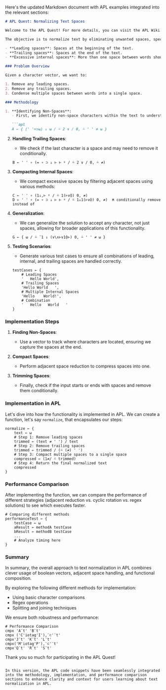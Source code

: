 Here's the updated Markdown document with APL examples integrated into the relevant sections:

```markdown
# APL Quest: Normalizing Text Spaces

Welcome to the APL Quest! For more details, you can visit the APL Wiki. Today's quest is the fourth from the 2014 edition of the APL problem-solving competition. 

The objective is to normalize text by eliminating unwanted spaces, specifically:

- **Leading spaces**: Spaces at the beginning of the text.
- **Trailing spaces**: Spaces at the end of the text.
- **Excessive internal spaces**: More than one space between words should be reduced to a single space.

### Problem Overview

Given a character vector, we want to:

1. Remove any leading spaces.
2. Remove any trailing spaces.
3. Condense multiple spaces between words into a single space.

### Methodology

1. **Identifying Non-Spaces**: 
   - First, we identify non-space characters within the text to understand where we have spaces that need to be evaluated.

   ```apl
   A ← { (' '=⊃⍵) ↓ ⍵ / ⍨ 2 ∨ / 0, ⍨ ' ' ≠ ⍵ }
   ```

2. **Handling Trailing Spaces**: 
   - We check if the last character is a space and may need to remove it conditionally. 

   ```apl
   B ← ' ' ∘ (= ∘ ⊃ ↓ ⊢ ⊢ ⍤ / ⍨ 2 ∨ / 0, ⍨ ≠)
   ```

3. **Compacting Internal Spaces**: 
   - We compact excessive spaces by filtering adjacent spaces using various methods:

   ```apl
   C ← ' ' ∘ (1↓,⊢ ⍤ / ⍨ 1(⊢∨⌽) 0, ≠)
   D ← ' ' ∘ (= ∘ ⊃ ↓ ⊢ ⊢ ⍤ / ⍨ 1↓1(⊢∨⌽) 0, ≠)  ⍝ conditionally remove instead of
   ```

4. **Generalization**: 
   - We can generalize the solution to accept any character, not just spaces, allowing for broader applications of this functionality.

   ```apl
   G ← { ⍵ / ⍨ ¯1 ↓ (∨\∧⊢∨1⌽⊢) 0, ⍨ ' ' ≠ ⍵ }
   ```

5. **Testing Scenarios**: 
   - Generate various test cases to ensure all combinations of leading, internal, and trailing spaces are handled correctly.
   
   ```apl
   testCases ← {
       # Leading Spaces
       '   Hello World',
       # Trailing Spaces
       'Hello World   ',
       # Multiple Internal Spaces
       'Hello    World!',
       # Combination
       '   Hello   World   '
   }
   ```

### Implementation Steps

1. **Finding Non-Spaces**:
    - Use a vector to track where characters are located, ensuring we capture the spaces at the end. 

2. **Compact Spaces**:
   - Perform adjacent space reduction to compress spaces into one.

3. **Trimming Spaces**:
   - Finally, check if the input starts or ends with spaces and remove them conditionally.

### Implementation in APL

Let's dive into how the functionality is implemented in APL. We can create a function, let's say `normalize`, that encapsulates our steps:

```apl
normalize ← { 
    text ← ⍵
    # Step 1: Remove leading spaces
    trimmed ← (text ≠ ' ') / text 
    # Step 2: Remove trailing spaces
    trimmed ← trimmed / (⍨ (≠) ' ')
    # Step 3: Compact multiple spaces to a single space 
    compressed ← (1≠/ ⍨ trimmed) 
    # Step 4: Return the final normalized text
    compressed
}
```

### Performance Comparison

After implementing the function, we can compare the performance of different strategies (adjacent reduction vs. cyclic rotation vs. regex solutions) to see which executes faster.

```apl
# Comparing different methods
performanceTest ← {
    testCase ← ⍵
    aResult ← methodA testCase
    bResult ← methodB testCase
    ...
    # Analyze timing here
}
```

### Summary

In summary, the overall approach to text normalization in APL combines clever usage of boolean vectors, adjacent space handling, and functional composition. 

By exploring the following different methods for implementation:
- Using basic character comparisons
- Regex operations
- Splitting and joining techniques

We ensure both robustness and performance:

```apl
# Performance Comparison
cmpx 'A¨t' 'B¨t'
cmpx ('C'iotag'I'),¨⊂'¨t'
cmpx'J¨t' 'K¨t' 'L¨t'
cmpx('M'iotag'P'),¨⊂'¨t'
cmpx'Q¨t' 'R¨t' 'S¨t'
```

Thank you so much for participating in the APL Quest!
```

In this version, the APL code snippets have been seamlessly integrated into the methodology, implementation, and performance comparison sections to enhance clarity and context for users learning about text normalization in APL.